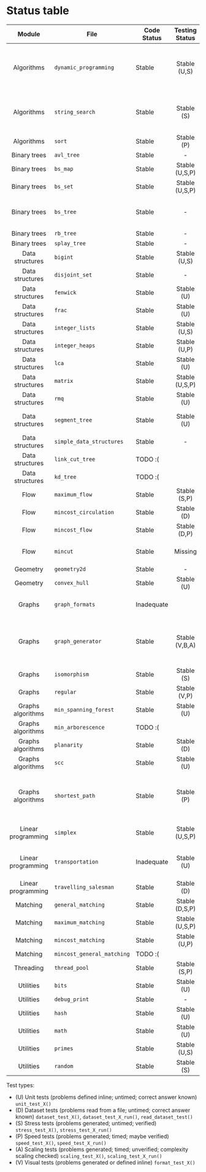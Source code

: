 # Status table

| Module              | File                        | Code Status  | Testing Status | Notes |
|:-------------------:|-----------------------------|--------------|:--------------:|-------|
| Algorithms          |`dynamic_programming        `| Stable       | Stable (U,S)   | Add: Multibin knapsack, minimum bin packing (separate knapsack) |
| Algorithms          |`string_search              `| Stable       | Stable (S)     | Add: Suffix array, suffix tree, manacher's algorithm |
| Algorithms          |`sort                       `| Stable       | Stable (P)     | |
| Binary trees        |`avl_tree                   `| Stable       | -              | |
| Binary trees        |`bs_map                     `| Stable       | Stable (U,S,P) | |
| Binary trees        |`bs_set                     `| Stable       | Stable (U,S,P) | |
| Binary trees        |`bs_tree                    `| Stable       | -              | Missing some libcpp methods with hints |
| Binary trees        |`rb_tree                    `| Stable       | -              | |
| Binary trees        |`splay_tree                 `| Stable       | -              | |
| Data structures     |`bigint                     `| Stable       | Stable (U,S)   | |
| Data structures     |`disjoint_set               `| Stable       | -              | |
| Data structures     |`fenwick                    `| Stable       | Stable (U)     | |
| Data structures     |`frac                       `| Stable       | Stable (U)     | |
| Data structures     |`integer_lists              `| Stable       | Stable (U,S)   | |
| Data structures     |`integer_heaps              `| Stable       | Stable (U,P)   | |
| Data structures     |`lca                        `| Stable       | Stable (U)     | |
| Data structures     |`matrix                     `| Stable       | Stable (U,S,P) | Add: determinant |
| Data structures     |`rmq                        `| Stable       | Stable (U)     | |
| Data structures     |`segment_tree               `| Stable       | Stable (U)     | Add: Dynamic sparse segment tree |
| Data structures     |`simple_data_structures     `| Stable       | -              | |
| Data structures     |`link_cut_tree              `| TODO :(      |                | |
| Data structures     |`kd_tree                    `| TODO :(      |                | |
| Flow                |`maximum_flow               `| Stable       | Stable (S,P)   | |
| Flow                |`mincost_circulation        `| Stable       | Stable (D)     | |
| Flow                |`mincost_flow               `| Stable       | Stable (D,P)   | |
| Flow                |`mincut                     `| Stable       | Missing        | Plenty of room for optimization |
| Geometry            |`geometry2d                 `| Stable       | -              | |
| Geometry            |`convex_hull                `| Stable       | Stable (U)     | |
| Graphs              |`graph_formats              `| Inadequate   |                | Standardized reading and writing, restyle |
| Graphs              |`graph_generator            `| Stable       | Stable (V,B,A) | Add: general matching and planarity generators; some are unbalanced |
| Graphs              |`isomorphism                `| Stable       | Stable (S)     | |
| Graphs              |`regular                    `| Stable       | Stable (V,P)   | |
| Graphs algorithms   |`min_spanning_forest        `| Stable       | Stable (U)     | |
| Graphs algorithms   |`min_arborescence           `| TODO :(      |                | |
| Graphs algorithms   |`planarity                  `| Stable       | Stable (D)     | |
| Graphs algorithms   |`scc                        `| Stable       | Stable (U)     | |
| Graphs algorithms   |`shortest_path              `| Stable       | Stable (P)     | Fix: Johnson's not correctly implemented, Goldberg needs verification |
| Linear programming  |`simplex                    `| Stable       | Stable (U,S,P) | Add: support for x <= 0 and x in R |
| Linear programming  |`transportation             `| Inadequate   | Stable (U)     | Fix: inefficient implementation and bad interface |
| Linear programming  |`travelling_salesman        `| Stable       | Stable (D)     | Add: Christofides |
| Matching            |`general_matching           `| Stable       | Stable (D,S,P) | |
| Matching            |`maximum_matching           `| Stable       | Stable (U,S,P) | |
| Matching            |`mincost_matching           `| Stable       | Stable (U,P)   | |
| Matching            |`mincost_general_matching   `| TODO :(      |                | |
| Threading           |`thread_pool                `| Stable       | Stable (S,P)   | |
| Utilities           |`bits                       `| Stable       | Stable (U)     | |
| Utilities           |`debug_print                `| Stable       | -              | |
| Utilities           |`hash                       `| Stable       | Stable (U)     | |
| Utilities           |`math                       `| Stable       | Stable (U)     | |
| Utilities           |`primes                     `| Stable       | Stable (U,S)   | |
| Utilities           |`random                     `| Stable       | Stable (S)     | |

Test types:

- (U) Unit tests (problems defined inline; untimed; correct answer known)
 `unit_test_X()`
- (D) Dataset tests (problems read from a file; untimed; correct answer known)
 `dataset_test_X()`, `dataset_test_X_run()`, `read_dataset_test()`
- (S) Stress tests (problems generated; untimed; verified)
 `stress_test_X()`, `stress_test_X_run()`
- (P) Speed tests (problems generated; timed; maybe verified)
 `speed_test_X()`, `speed_test_X_run()`
- (A) Scaling tests (problems generated; timed; unverified; complexity scaling checked)
 `scaling_test_X()`, `scaling_test_X_run()`
- (V) Visual tests (problems generated or defined inline)
 `format_test_X()`
